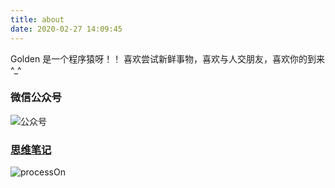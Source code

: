 ```yaml
---
title: about
date: 2020-02-27 14:09:45
---
```


Golden 是一个程序猿呀！！
喜欢尝试新鲜事物，喜欢与人交朋友，喜欢你的到来^_^

### 微信公众号
![公众号](https://zhao520a1a.github.io/about/index/qrCode.png)

### [思维笔记](https://www.processon.com/u/5ab9cb2de4b018c271cab8d4/profile)
![processOn](https://zhao520a1a.github.io/about/index/processon.png)
